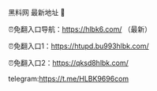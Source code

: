 黑料网 最新地址 👋

⏰免翻入口导航：https://hlbk6.com/ （最新）

⏰免翻入口1：https://htupd.bu993hlbk.com/

⏰免翻入口2：https://qksd8hlbk.com/

telegram:https://t.me/HLBK9696com
